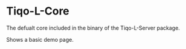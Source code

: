 # Tiqo-L-Core

The defualt core included in the binary of the Tiqo-L-Server package.

Shows a basic demo page.
